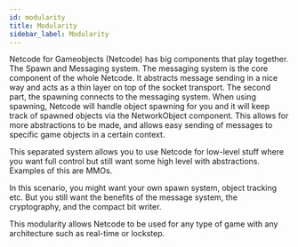 ```yaml
---
id: modularity
title: Modularity
sidebar_label: Modularity
---
```


Netcode for Gameobjects (Netcode) has big components that play together. The Spawn and Messaging system. The messaging system is the core component of the whole Netcode. It abstracts message sending in a nice way and acts as a thin layer on top of the socket transport. The second part, the spawning connects to the messaging system. When using spawning, Netcode will handle object spawning for you and it will keep track of spawned objects via the NetworkObject component. This allows for more abstractions to be made, and allows easy sending of messages to specific game objects in a certain context.

This separated system allows you to use Netcode for low-level stuff where you want full control but still want some high level with abstractions. Examples of this are MMOs.

In this scenario, you might want your own spawn system, object tracking etc. But you still want the benefits of the message system, the cryptography, and the compact bit writer.

This modularity allows Netcode to be used for any type of game with any architecture such as real-time or lockstep.